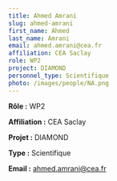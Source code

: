 ```yaml
---
title: Ahmed Amrani
slug: ahmed-amrani
first_name: Ahmed
last_name: Amrani
email: ahmed.amrani@cea.fr
affiliation: CEA Saclay
role: WP2
project: DIAMOND
personnel_type: Scientifique
photo: /images/people/NA.png
---
```


**Rôle :** WP2

**Affiliation :** CEA Saclay

**Projet :** DIAMOND

**Type :** Scientifique

**Email :** [ahmed.amrani@cea.fr](mailto:ahmed.amrani@cea.fr)
